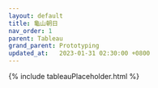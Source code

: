 ```yaml
---
layout: default
title: 龜山朝日
nav_order: 1
parent: Tableau
grand_parent: Prototyping
updated_at:   2023-01-31 02:30:00 +0800
---
```


{% include tableauPlaceholder.html %}
